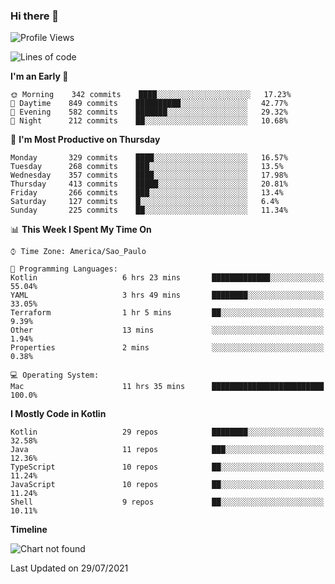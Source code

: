 ### Hi there 👋

<!--
**fernandonogueira/fernandonogueira** is a ✨ _special_ ✨ repository because its `README.md` (this file) appears on your GitHub profile.

Here are some ideas to get you started:

- 🔭 I’m currently working on ...
- 🌱 I’m currently learning ...
- 👯 I’m looking to collaborate on ...
- 🤔 I’m looking for help with ...
- 💬 Ask me about ...
- 📫 How to reach me: ...
- 😄 Pronouns: ...
- ⚡ Fun fact: ...
-->

<!--START_SECTION:waka-->
![Profile Views](http://img.shields.io/badge/Profile%20Views-1-blue)

![Lines of code](https://img.shields.io/badge/From%20Hello%20World%20I%27ve%20Written-466566%20lines%20of%20code-blue)

**I'm an Early 🐤** 

```text
🌞 Morning    342 commits    ████░░░░░░░░░░░░░░░░░░░░░   17.23% 
🌆 Daytime    849 commits    ██████████░░░░░░░░░░░░░░░   42.77% 
🌃 Evening    582 commits    ███████░░░░░░░░░░░░░░░░░░   29.32% 
🌙 Night      212 commits    ██░░░░░░░░░░░░░░░░░░░░░░░   10.68%

```
📅 **I'm Most Productive on Thursday** 

```text
Monday       329 commits    ████░░░░░░░░░░░░░░░░░░░░░   16.57% 
Tuesday      268 commits    ███░░░░░░░░░░░░░░░░░░░░░░   13.5% 
Wednesday    357 commits    ████░░░░░░░░░░░░░░░░░░░░░   17.98% 
Thursday     413 commits    █████░░░░░░░░░░░░░░░░░░░░   20.81% 
Friday       266 commits    ███░░░░░░░░░░░░░░░░░░░░░░   13.4% 
Saturday     127 commits    █░░░░░░░░░░░░░░░░░░░░░░░░   6.4% 
Sunday       225 commits    ██░░░░░░░░░░░░░░░░░░░░░░░   11.34%

```


📊 **This Week I Spent My Time On** 

```text
⌚︎ Time Zone: America/Sao_Paulo

💬 Programming Languages: 
Kotlin                   6 hrs 23 mins       █████████████░░░░░░░░░░░░   55.04% 
YAML                     3 hrs 49 mins       ████████░░░░░░░░░░░░░░░░░   33.05% 
Terraform                1 hr 5 mins         ██░░░░░░░░░░░░░░░░░░░░░░░   9.39% 
Other                    13 mins             ░░░░░░░░░░░░░░░░░░░░░░░░░   1.94% 
Properties               2 mins              ░░░░░░░░░░░░░░░░░░░░░░░░░   0.38%

💻 Operating System: 
Mac                      11 hrs 35 mins      █████████████████████████   100.0%

```

**I Mostly Code in Kotlin** 

```text
Kotlin                   29 repos            ████████░░░░░░░░░░░░░░░░░   32.58% 
Java                     11 repos            ███░░░░░░░░░░░░░░░░░░░░░░   12.36% 
TypeScript               10 repos            ██░░░░░░░░░░░░░░░░░░░░░░░   11.24% 
JavaScript               10 repos            ██░░░░░░░░░░░░░░░░░░░░░░░   11.24% 
Shell                    9 repos             ██░░░░░░░░░░░░░░░░░░░░░░░   10.11%

```


**Timeline**

![Chart not found](https://raw.githubusercontent.com/fernandonogueira/fernandonogueira/master/charts/bar_graph.png) 


 Last Updated on 29/07/2021
<!--END_SECTION:waka-->

